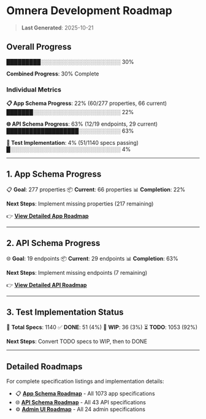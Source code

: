 # Omnera Development Roadmap

> **Last Generated**: 2025-10-21


## Overall Progress

█████████░░░░░░░░░░░░░░░░░░░░░ 30%

**Combined Progress**: 30% Complete

### Individual Metrics

**📋 App Schema Progress**: 22% (60/277 properties, 66 current)
███████░░░░░░░░░░░░░░░░░░░░░░░ 22%

**🌐 API Schema Progress**: 63% (12/19 endpoints, 29 current)
███████████████████░░░░░░░░░░░ 63%

**🧪 Test Implementation**: 4% (51/1140 specs passing)
█░░░░░░░░░░░░░░░░░░░░░░░░░░░░░ 4%

---


## 1. App Schema Progress

📋 **Goal**: 277 properties
📦 **Current**: 66 properties
📊 **Completion**: 22%

**Next Steps**: Implement missing properties (217 remaining)

👉 **[View Detailed App Roadmap](specs/app/ROADMAP.md)**

---


## 2. API Schema Progress

🌐 **Goal**: 19 endpoints
📦 **Current**: 29 endpoints
📊 **Completion**: 63%

**Next Steps**: Implement missing endpoints (7 remaining)

👉 **[View Detailed API Roadmap](specs/api/ROADMAP.md)**

---


## 3. Test Implementation Status

🧪 **Total Specs**: 1140
✅ **DONE**: 51 (4%)
🚧 **WIP**: 36 (3%)
⏳ **TODO**: 1053 (92%)

**Next Steps**: Convert TODO specs to WIP, then to DONE

---


## Detailed Roadmaps

For complete specification listings and implementation details:

- 📋 **[App Schema Roadmap](specs/app/ROADMAP.md)** - All 1073 app specifications
- 🌐 **[API Schema Roadmap](specs/api/ROADMAP.md)** - All 43 API specifications
- ⚙️ **[Admin UI Roadmap](specs/admin/ROADMAP.md)** - All 24 admin specifications

